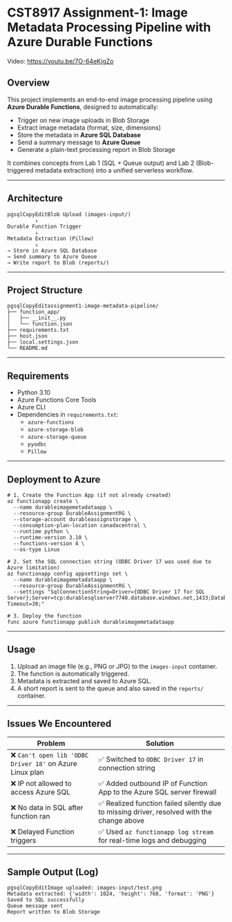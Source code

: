 # CST8917 Assignment-1: Image Metadata Processing Pipeline with Azure Durable Functions

Video: https://youtu.be/7O-64eKigZo

## Overview

This project implements an end-to-end image processing pipeline using **Azure Durable Functions**, designed to automatically:

- Trigger on new image uploads in Blob Storage
- Extract image metadata (format, size, dimensions)
- Store the metadata in **Azure SQL Database**
- Send a summary message to **Azure Queue**
- Generate a plain-text processing report in Blob Storage

It combines concepts from Lab 1 (SQL + Queue output) and Lab 2 (Blob-triggered metadata extraction) into a unified serverless workflow.

------

## Architecture

```
pgsqlCopyEditBlob Upload (images-input/)
         ↓
Durable Function Trigger
         ↓
Metadata Extraction (Pillow)
         ↓
→ Store in Azure SQL Database
→ Send summary to Azure Queue
→ Write report to Blob (reports/)
```

------

## Project Structure

```
pgsqlCopyEditassignment1-image-metadata-pipeline/
├── function_app/
│   ├── __init__.py
│   └── function.json
├── requirements.txt
├── host.json
├── local.settings.json
└── README.md
```

------

## Requirements

- Python 3.10
- Azure Functions Core Tools
- Azure CLI
- Dependencies in `requirements.txt`:
  - `azure-functions`
  - `azure-storage-blob`
  - `azure-storage-queue`
  - `pyodbc`
  - `Pillow`

------

## Deployment to Azure

```
# 1. Create the Function App (if not already created)
az functionapp create \
  --name durableimagemetadataapp \
  --resource-group DurableAssignmentRG \
  --storage-account durableassignstorage \
  --consumption-plan-location canadacentral \
  --runtime python \
  --runtime-version 3.10 \
  --functions-version 4 \
  --os-type Linux

# 2. Set the SQL connection string (ODBC Driver 17 was used due to Azure limitation)
az functionapp config appsettings set \
  --name durableimagemetadataapp \
  --resource-group DurableAssignmentRG \
  --settings "SqlConnectionString=Driver={ODBC Driver 17 for SQL Server};Server=tcp:durablesqlserver7740.database.windows.net,1433;Database=ImageMetadataDB;Uid=sqladmin;Pwd=YourStrongP@ssw0rd;Encrypt=yes;TrustServerCertificate=no;Connection Timeout=30;"

# 3. Deploy the function
func azure functionapp publish durableimagemetadataapp
```

------

## Usage

1. Upload an image file (e.g., PNG or JPG) to the `images-input` container.
2. The function is automatically triggered.
3. Metadata is extracted and saved to Azure SQL.
4. A short report is sent to the queue and also saved in the `reports/` container.

------

## Issues We Encountered

| Problem                                                 | Solution                                                     |
| ------------------------------------------------------- | ------------------------------------------------------------ |
| ❌ `Can't open lib 'ODBC Driver 18'` on Azure Linux plan | ✅ Switched to `ODBC Driver 17` in connection string          |
| ❌ IP not allowed to access Azure SQL                    | ✅ Added outbound IP of Function App to the Azure SQL server firewall |
| ❌ No data in SQL after function ran                     | ✅ Realized function failed silently due to missing driver, resolved with the change above |
| ❌ Delayed Function triggers                             | ✅ Used `az functionapp log stream` for real-time logs and debugging |

------

## Sample Output (Log)

```
pgsqlCopyEditImage uploaded: images-input/test.png
Metadata extracted: {'width': 1024, 'height': 768, 'format': 'PNG'}
Saved to SQL successfully
Queue message sent
Report written to Blob Storage
```